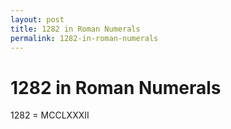 ```yaml
---
layout: post
title: 1282 in Roman Numerals
permalink: 1282-in-roman-numerals
---
```


# 1282 in Roman Numerals

1282 = MCCLXXXII
